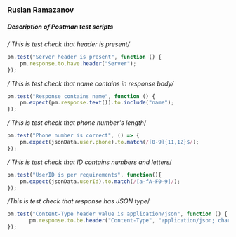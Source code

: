 ### Ruslan Ramazanov
##### Description of Postman test scripts

*/ This is test check that header is present/*
```javascript
pm.test("Server header is present", function () {
    pm.response.to.have.header("Server");
});
```

*/ This is test check that name contains in response body/*
```javascript
pm.test("Response contains name", function () {
    pm.expect(pm.response.text()).to.include("name");
});
```

*/ This is test check that phone number's length*/
```javascript
pm.test("Phone number is correct", () => {
    pm.expect(jsonData.user.phone).to.match(/[0-9]{11,12}$/);
});
```

*/ This is test check that ID contains numbers and letters*/
```javascript
pm.test("UserID is per requirements", function(){
    pm.expect(jsonData.userId).to.match(/[a-fA-F0-9]/);
});
```

*/This is test check that response has JSON type*/
```javascript
pm.test("Content-Type header value is application/json", function () {
       pm.response.to.be.header("Content-Type", "application/json; charset=utf-8");
});
```
